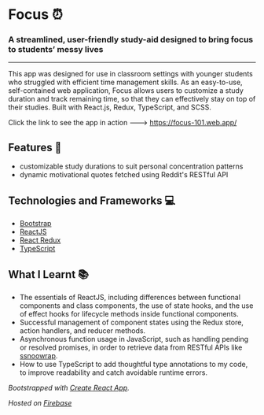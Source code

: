 # Focus ⏰

### A streamlined, user-friendly study-aid designed to bring **focus** to students’ messy lives

---

This app was designed for use in classroom settings with younger students who struggled with efficient time management skills. As an easy-to-use, self-contained web application, Focus allows users to customize a study duration and track remaining time, so that they can effectively stay on top of their studies. Built with React.js, Redux, TypeScript, and SCSS.

Click the link to see the app in action ---> https://focus-101.web.app/

## Features 🤖

- customizable study durations to suit personal concentration patterns
- dynamic motivational quotes fetched using Reddit's RESTful API

## Technologies and Frameworks 💻

- [Bootstrap](https://getbootstrap.com/)
- [ReactJS](https://reactjs.org/)
- [React Redux](https://react-redux.js.org/)
- [TypeScript](https://www.typescriptlang.org/)

## What I Learnt 📚

- The essentials of ReactJS, including differences between functional components and class components, the use of state hooks, and the use of effect hooks for lifecycle methods inside functional components.
- Successful management of component states using the Redux store, action handlers, and reducer methods.
- Asynchronous function usage in JavaScript, such as handling pending or resolved promises, in order to retrieve data from RESTful APIs like [ssnoowrap](<[https://github.com/not-an-aardvark/snoowrap](https://github.com/not-an-aardvark/snoowrap)>).
- How to use TypeScript to add thoughtful type annotations to my code, to improve readability and catch avoidable runtime errors.

_Bootstrapped with [Create React App](https://github.com/facebook/create-react-app)._

_Hosted on [Firebase](https://firebase.google.com/)_
